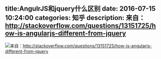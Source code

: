 title:AngulrJS和jquery什么区别
date: 2016-07-15   10:24:00 
categories: 知乎 
 description: 来自：http://stackoverflow.com/questions/13151725/how-is-angularjs-different-from-jquery 
  --- 
 ![](//zhstatic.zhihu.com/assets/zhihu/ztext/whitedot.jpg)来自：[<span class="invisible">http://</span><span class="visible">stackoverflow.com/quest</span><span class="invisible">ions/13151725/how-is-angularjs-different-from-jquery</span><span class="ellipsis"></span>](https://link.zhihu.com/?target=http%3A//stackoverflow.com/questions/13151725/how-is-angularjs-different-from-jquery)